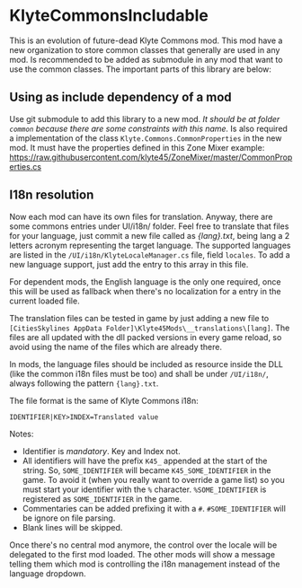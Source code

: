 # KlyteCommonsIncludable
This is an evolution of future-dead Klyte Commons mod. This mod have a new organization to store common classes that generally are used in any mod. Is recommended to be added as submodule in any mod that want to use the common classes.
The important parts of this library are below:

## Using as include dependency of a mod

Use git submodule to add this library to a new mod. *It should be at folder `common` because there are some constraints with this name.* Is also required a implementation of the class `Klyte.Commons.CommonProperties` in the new mod. It must have the properties defined in this Zone Mixer example: https://raw.githubusercontent.com/klyte45/ZoneMixer/master/CommonProperties.cs

## I18n resolution

Now each mod can have its own files for translation. Anyway, there are some commons entries under UI/i18n/ folder. Feel free to translate that files for your language, just commit a new file called as *{lang}.txt*, being lang a 2 letters acronym representing the target language. The supported languages are listed in the `/UI/i18n/KlyteLocaleManager.cs` file, field `locales`. To add a new language support, just add the entry to this array in this file.

For dependent mods, the English language is the only one required, once this will be used as fallback when there's no localization for a entry in the current loaded file.

The translation files can be tested in game by just adding a new file to `[CitiesSkylines AppData Folder]\Klyte45Mods\__translations\[lang]`. The files are all updated with the dll packed versions in every game reload, so avoid using the name of the files which are already there.

In mods, the language files should be included as resource inside the DLL (like the common i18n files must be too) and shall be under `/UI/i18n/`, always following the pattern `{lang}.txt`.

The file format is the same of Klyte Commons i18n:

`IDENTIFIER|KEY>INDEX=Translated value`

Notes:
- Identifier is *mandatory*. Key and Index not.
- All identifiers will have the prefix `K45_` appended at the start of the string. So, `SOME_IDENTIFIER` will became `K45_SOME_IDENTIFIER` in the game. To avoid it (when you really want to override a game list) so you must start your identifier with the `%` character. `%SOME_IDENTIFIER` is registered as `SOME_IDENTIFIER` in the game.
- Commentaries can be added prefixing it with a `#`. `#SOME_IDENTIFIER` will be ignore on file parsing.
- Blank lines will be skipped.

Once there's no central mod anymore, the control over the locale will be delegated to the first mod loaded. The other mods will show a message telling them which mod is controlling the i18n management instead of the language dropdown.

